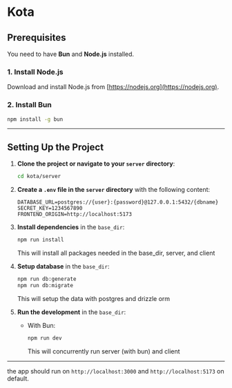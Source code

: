# Kota

## Prerequisites

You need to have **Bun** and **Node.js** installed.
### 1. Install Node.js
Download and install Node.js from [https://nodejs.org](https://nodejs.org).

### 2. Install Bun
```bash
npm install -g bun
```
---

## Setting Up the Project

1. **Clone the project or navigate to your `server` directory**:
    ```bash
    cd kota/server
    ```

2. **Create a `.env` file in the `server` directory** with the following content:
    ```plaintext
    DATABASE_URL=postgres://{user}:{password}@127.0.0.1:5432/{dbname}
    SECRET_KEY=1234567890
    FRONTEND_ORIGIN=http://localhost:5173
    ```

3. **Install dependencies** in the `base_dir`:
    ```bash
    npm run install
    ```
    This will install all packages needed in the base_dir, server, and client

4. **Setup database** in the `base_dir`:
    ```bash
    npm run db:generate
    npm run db:migrate
    ```
    This will setup the data with postgres and drizzle orm

5. **Run the development** in the `base_dir`:
    - With Bun:
      ```bash
      npm run dev
      ```
      This will concurrently run server (with bun) and client 

---

the app should run on `http://localhost:3000` and `http://localhost:5173` on default.
